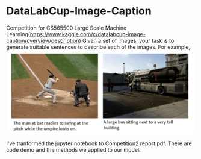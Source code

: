 # DataLabCup-Image-Caption
Competition for CS565500 Large Scale Machine Learning(https://www.kaggle.com/c/datalabcup-image-caption/overview/description)
Given a set of images, your task is to generate suitable sentences to describe each of the images. For example,
![image](https://github.com/kuanhsunwu/DataLabCup-Image-Caption/blob/master/%E8%9E%A2%E5%B9%95%E5%BF%AB%E7%85%A7%202019-07-17%20%E4%B8%8B%E5%8D%885.46.21.png)

I've tranformed the jupyter notebook to Competition2 report.pdf. There are code demo and the methods we applied to our model.
